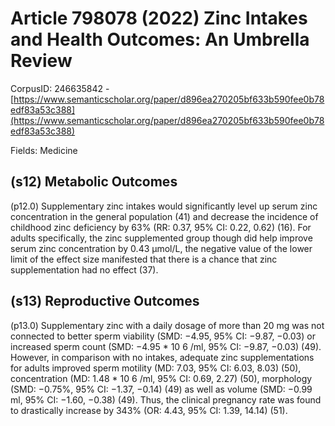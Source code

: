 # Article 798078 (2022) Zinc Intakes and Health Outcomes: An Umbrella Review

CorpusID: 246635842 - [https://www.semanticscholar.org/paper/d896ea270205bf633b590fee0b78edf83a53c388](https://www.semanticscholar.org/paper/d896ea270205bf633b590fee0b78edf83a53c388)

Fields: Medicine

## (s12) Metabolic Outcomes
(p12.0) Supplementary zinc intakes would significantly level up serum zinc concentration in the general population (41) and decrease the incidence of childhood zinc deficiency by 63% (RR: 0.37, 95% CI: 0.22, 0.62) (16). For adults specifically, the zinc supplemented group though did help improve serum zinc concentration by 0.43 µmol/L, the negative value of the lower limit of the effect size manifested that there is a chance that zinc supplementation had no effect (37).
## (s13) Reproductive Outcomes
(p13.0) Supplementary zinc with a daily dosage of more than 20 mg was not connected to better sperm viability (SMD: −4.95, 95% CI: −9.87, −0.03) or increased sperm count (SMD: −4.95 * 10 6 /ml, 95% CI: −9.87, −0.03) (49). However, in comparison with no intakes, adequate zinc supplementations for adults improved sperm motility (MD: 7.03, 95% CI: 6.03, 8.03) (50), concentration (MD: 1.48 * 10 6 /ml, 95% CI: 0.69, 2.27) (50), morphology (SMD: −0.75%, 95% CI: −1.37, −0.14) (49) as well as volume (SMD: −0.99 ml, 95% CI: −1.60, −0.38) (49). Thus, the clinical pregnancy rate was found to drastically increase by 343% (OR: 4.43, 95% CI: 1.39, 14.14) (51).
